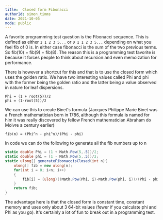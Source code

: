 ```yaml
---
title:  Closed form Fibonacci
authorId: simon_timms
date: 2021-10-05
mode: public
---
```




A favorite programming test question is the Fibonacci sequence. This is defined as either `1 1 2 3 5...` or `0 1 1 2 3 5...` depending on what you feel fib of 0 is. In either case fibonacci is the sum of the two previous terms. So fib(10) = fib(9) + fib(8). The reason this is a programming test favorite is because it forces people to think about recursion and even memoization for performance. 

There is however a shortcut for this and that is to use the closed form which uses the golden ratio. We have two interesting values called Phi and phi with the former being the golden ratio and the latter being a value observed in nature for leaf dispersions. 

```
Phi = (1 + root(5))/2
phi = (1-root(5))/2
```

We can use this to create Binet's formula (Jacques Philippe Marie Binet was a French mathematician born in 1786, although this formula is named for him it was really discovered by fellow French mathematician Abraham do Moivre a century earlier)

```
fib(n) = (Phi^n - phi^n)/(Phi - phi)
```

In code we can do the following to generate all the fib numbers up to n

```csharp
static double Phi = (1 + Math.Pow(5,.5))/2;
static double phi = (1 - Math.Pow(5,.5))/2;
static ulong[] generateFibonaccisClosed(int n){
    ulong[] fib = new ulong[n];
    for(int i = 0; i<n; i++)
    {
        fib[i] = (ulong)((Math.Pow(Phi, i)-Math.Pow(phi, i))/(Phi - phi));
    }
    return fib;
}
```

The advantage here is that the closed form is constant time, constant memory and uses only about 3 64-bit values (fewer if you calculate phi and Phi as you go). It's certainly a lot of fun to break out in a programming test. 